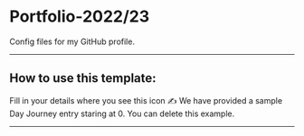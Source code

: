 # Portfolio-2022/23
Config files for my GitHub profile.

---

## How to use this template:
Fill in your details where you see this icon ✍️ We have provided a sample Day Journey entry staring at 0. You can delete this example.

---

